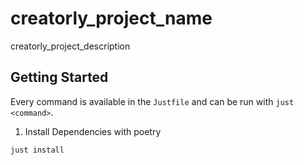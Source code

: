 # creatorly_project_name

creatorly_project_description

## Getting Started

Every command is available in the `Justfile` and can be run with `just <command>`.

1. Install Dependencies with poetry

```bash
just install
```
